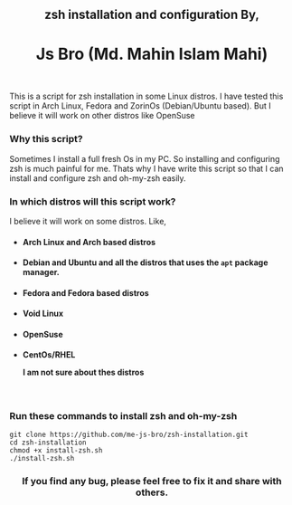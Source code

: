 <h2 align="center">zsh installation and configuration By,</h2>
<h1 align="center">Js Bro (Md. Mahin Islam Mahi)</h1>
</br>

<p>This is a script for zsh installation in some Linux distros. I have tested this script in Arch Linux, Fedora and ZorinOs (Debian/Ubuntu based). But I believe it will work on other distros like OpenSuse</p>

### Why this script?
<p>Sometimes I install a full fresh Os in my PC. So installing and configuring zsh is much painful for me. Thats why I have write this script so that I can install and configure zsh and oh-my-zsh easily.</p>

### In which distros will this script work?
<p>I believe it will work on some distros. Like,</p>

- #### Arch Linux and Arch based distros
- #### Debian and Ubuntu and all the distros that uses the `apt` package manager.
- #### Fedora and Fedora based distros
- #### Void Linux
- #### OpenSuse
- #### CentOs/RHEL <p>I am not sure about thes distros</p>
</br>

### Run these commands to install zsh and oh-my-zsh
```
git clone https://github.com/me-js-bro/zsh-installation.git
cd zsh-installation
chmod +x install-zsh.sh
./install-zsh.sh
```

<h3 align="center">If you find any bug, please feel free to fix it and share with others.</h3>